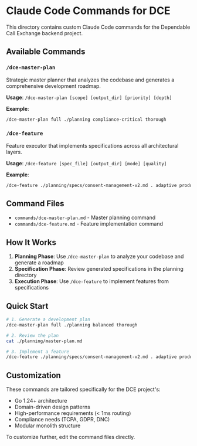 # Claude Code Commands for DCE

This directory contains custom Claude Code commands for the Dependable Call Exchange backend project.

## Available Commands

### `/dce-master-plan`
Strategic master planner that analyzes the codebase and generates a comprehensive development roadmap.

**Usage**: `/dce-master-plan [scope] [output_dir] [priority] [depth]`

**Example**: 
```bash
/dce-master-plan full ./planning compliance-critical thorough
```

### `/dce-feature`
Feature executor that implements specifications across all architectural layers.

**Usage**: `/dce-feature [spec_file] [output_dir] [mode] [quality]`

**Example**:
```bash
/dce-feature ./planning/specs/consent-management-v2.md . adaptive production
```

## Command Files

- `commands/dce-master-plan.md` - Master planning command
- `commands/dce-feature.md` - Feature implementation command

## How It Works

1. **Planning Phase**: Use `/dce-master-plan` to analyze your codebase and generate a roadmap
2. **Specification Phase**: Review generated specifications in the planning directory
3. **Execution Phase**: Use `/dce-feature` to implement features from specifications

## Quick Start

```bash
# 1. Generate a development plan
/dce-master-plan full ./planning balanced thorough

# 2. Review the plan
cat ./planning/master-plan.md

# 3. Implement a feature
/dce-feature ./planning/specs/consent-management-v2.md . adaptive production
```

## Customization

These commands are tailored specifically for the DCE project's:
- Go 1.24+ architecture
- Domain-driven design patterns
- High-performance requirements (< 1ms routing)
- Compliance needs (TCPA, GDPR, DNC)
- Modular monolith structure

To customize further, edit the command files directly.